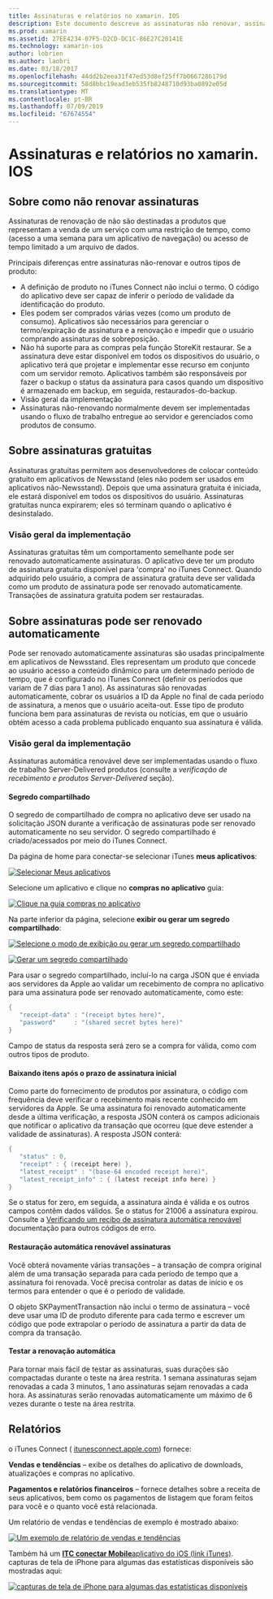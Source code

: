 ```yaml
---
title: Assinaturas e relatórios no xamarin. IOS
description: Este documento descreve as assinaturas não renovar, assinaturas gratuitas, assinaturas automática renovável e usando o iTunes Connect para esses itens de relatório.
ms.prod: xamarin
ms.assetid: 27EE4234-07F5-D2CD-DC1C-86E27C20141E
ms.technology: xamarin-ios
author: lobrien
ms.author: laobri
ms.date: 03/18/2017
ms.openlocfilehash: 44dd2b2eea31f47ed53d8ef25ff7b0667286179d
ms.sourcegitcommit: 58d8bbc19ead3eb535fb8248710d93ba0892e05d
ms.translationtype: MT
ms.contentlocale: pt-BR
ms.lasthandoff: 07/09/2019
ms.locfileid: "67674554"
---
```

# <a name="subscriptions-and-reporting-in-xamarinios"></a>Assinaturas e relatórios no xamarin. IOS

## <a name="about-non-renewing-subscriptions"></a>Sobre como não renovar assinaturas

Assinaturas de renovação de não são destinadas a produtos que representam a venda de um serviço com uma restrição de tempo, como (acesso a uma semana para um aplicativo de navegação) ou acesso de tempo limitado a um arquivo de dados.   
   
Principais diferenças entre assinaturas não-renovar e outros tipos de produto:

-  A definição de produto no iTunes Connect não inclui o termo. O código do aplicativo deve ser capaz de inferir o período de validade da identificação do produto. 
-  Eles podem ser comprados várias vezes (como um produto de consumo). Aplicativos são necessários para gerenciar o termo/expiração de assinatura e a renovação e impedir que o usuário comprando assinaturas de sobreposição. 
-  Não há suporte para as compras pela função StoreKit restaurar. Se a assinatura deve estar disponível em todos os dispositivos do usuário, o aplicativo terá que projetar e implementar esse recurso em conjunto com um servidor remoto. Aplicativos também são responsáveis por fazer o backup o status da assinatura para casos quando um dispositivo é armazenado em backup, em seguida, restaurados-do-backup. 
-  Visão geral da implementação
-  Assinaturas não-renovando normalmente devem ser implementadas usando o fluxo de trabalho entregue ao servidor e gerenciados como produtos de consumo. 


## <a name="about-free-subscriptions"></a>Sobre assinaturas gratuitas

Assinaturas gratuitas permitem aos desenvolvedores de colocar conteúdo gratuito em aplicativos de Newsstand (eles não podem ser usados em aplicativos não-Newsstand). Depois que uma assinatura gratuita é iniciada, ele estará disponível em todos os dispositivos do usuário. Assinaturas gratuitas nunca expirarem; eles só terminam quando o aplicativo é desinstalado.

### <a name="implementation-overview"></a>Visão geral da implementação

Assinaturas gratuitas têm um comportamento semelhante pode ser renovado automaticamente assinaturas. O aplicativo deve ter um produto de assinatura gratuita disponível para 'compra' no iTunes Connect. Quando adquirido pelo usuário, a compra de assinatura gratuita deve ser validada como um produto de assinatura pode ser renovado automaticamente. Transações de assinatura gratuita podem ser restauradas.


## <a name="about-auto-renewable-subscriptions"></a>Sobre assinaturas pode ser renovado automaticamente

Pode ser renovado automaticamente assinaturas são usadas principalmente em aplicativos de Newsstand. Eles representam um produto que concede ao usuário acesso a conteúdo dinâmico para um determinado período de tempo, que é configurado no iTunes Connect (definir os períodos que variam de 7 dias para 1 ano). As assinaturas são renovadas automaticamente, cobrar os usuários a ID da Apple no final de cada período de assinatura, a menos que o usuário aceita-out. Esse tipo de produto funciona bem para assinaturas de revista ou notícias, em que o usuário obtém acesso a cada problema publicado enquanto sua assinatura é válida.

### <a name="implementation-overview"></a>Visão geral da implementação

Assinaturas automática renovável deve ser implementadas usando o fluxo de trabalho Server-Delivered produtos (consulte a *verificação de recebimento e produtos Server-Delivered* seção).

#### <a name="shared-secret"></a>Segredo compartilhado

O segredo de compartilhado de compra no aplicativo deve ser usado na solicitação JSON durante a verificação de assinaturas pode ser renovado automaticamente no seu servidor. O segredo compartilhado é criado/acessados por meio do iTunes Connect.

Da página de home para conectar-se selecionar iTunes **meus aplicativos**:   
   
 [![](subscriptions-and-reporting-images/image2.png "Selecionar Meus aplicativos")](subscriptions-and-reporting-images/image2.png#lightbox)  
 
Selecione um aplicativo e clique no **compras no aplicativo** guia:

[![](subscriptions-and-reporting-images/image6.png "Clique na guia compras no aplicativo")](subscriptions-and-reporting-images/image6.png#lightbox)

Na parte inferior da página, selecione **exibir ou gerar um segredo compartilhado**:
   
 [![](subscriptions-and-reporting-images/image40.png "Selecione o modo de exibição ou gerar um segredo compartilhado")](subscriptions-and-reporting-images/image40.png#lightbox)

 [![](subscriptions-and-reporting-images/image41.png "Gerar um segredo compartilhado")](subscriptions-and-reporting-images/image41.png#lightbox)   
   
   
   
 Para usar o segredo compartilhado, incluí-lo na carga JSON que é enviada aos servidores da Apple ao validar um recebimento de compra no aplicativo para uma assinatura pode ser renovado automaticamente, como este:

```csharp
{
   "receipt-data" : "(receipt bytes here)",
   "password"     : "(shared secret bytes here)"
}
```

Campo de status da resposta será zero se a compra for válida, como com outros tipos de produto.

#### <a name="downloading-items-after-the-initial-subscription-term"></a>Baixando itens após o prazo de assinatura inicial

Como parte do fornecimento de produtos por assinatura, o código com frequência deve verificar o recebimento mais recente conhecido em servidores da Apple. Se uma assinatura foi renovado automaticamente desde a última verificação, a resposta JSON conterá os campos adicionais que notificar o aplicativo da transação que ocorreu (que deve estender a validade de assinaturas). A resposta JSON conterá:

```csharp
{
   "status" : 0,
   "receipt" : { (receipt here) },
   "latest_receipt" : "(base-64 encoded receipt here)",
   "latest_receipt_info" : { (latest receipt info here) }
}
```

Se o status for zero, em seguida, a assinatura ainda é válida e os outros campos contêm dados válidos. Se o status for 21006 a assinatura expirou. Consulte a [Verificando um recibo de assinatura automática renovável](https://developer.apple.com/library/ios/releasenotes/General/ValidateAppStoreReceipt/Chapters/ValidateRemotely.html) documentação para outros códigos de erro.

#### <a name="restoring-auto-renewable-subscriptions"></a>Restauração automática renovável assinaturas

Você obterá novamente várias transações – a transação de compra original além de uma transação separada para cada período de tempo que a assinatura foi renovada. Você precisa controlar as datas de início e os termos para entender o que é o período de validade.   
   
   
   
 O objeto SKPaymentTransaction não inclui o termo de assinatura – você deve usar uma ID de produto diferente para cada termo e escrever um código que pode extrapolar o período de assinatura a partir da data de compra da transação.

#### <a name="testing-auto-renewal"></a>Testar a renovação automática

Para tornar mais fácil de testar as assinaturas, suas durações são compactadas durante o teste na área restrita. 1 semana assinaturas sejam renovadas a cada 3 minutos, 1 ano assinaturas sejam renovadas a cada hora. As assinaturas serão renovadas automaticamente um máximo de 6 vezes durante o teste na área restrita.

## <a name="reporting"></a>Relatórios

o iTunes Connect ( [itunesconnect.apple.com](http://itunesconnect.apple.com)) fornece:   
   
 **Vendas e tendências** – exibe os detalhes do aplicativo de downloads, atualizações e compras no aplicativo.   
   
 **Pagamentos e relatórios financeiros** – fornece detalhes sobre a receita de seus aplicativos, bem como os pagamentos de listagem que foram feitos para você e o quanto você está relacionada.

Um relatório de vendas e tendências de exemplo é mostrado abaixo:   

 [![](subscriptions-and-reporting-images/image42.png "Um exemplo de relatório de vendas e tendências")](subscriptions-and-reporting-images/image42.png#lightbox)   
   
 Também há um [ **ITC conectar Mobile**aplicativo do iOS (link iTunes)](http://itunes.apple.com/us/app/itunes-connect-mobile/id376771144?mt=8).
capturas de tela de iPhone para algumas das estatísticas disponíveis são mostradas aqui:   
   
 [![](subscriptions-and-reporting-images/image43.png "capturas de tela de iPhone para algumas das estatísticas disponíveis")](subscriptions-and-reporting-images/image43.png#lightbox)
